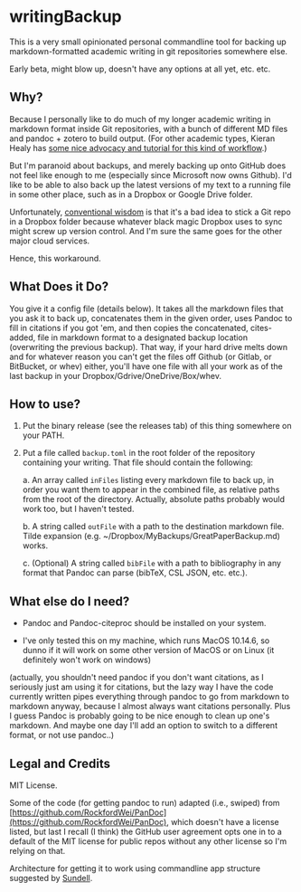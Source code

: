# writingBackup

This is a very small opinionated personal commandline tool for backing up markdown-formatted academic writing in git repositories somewhere else. 

Early beta, might blow up, doesn't have any options at all yet, etc. etc.

## Why? 

Because I personally like to do much of my longer academic writing in markdown format inside Git repositories, with a bunch of different MD files and pandoc + zotero to build output.  (For other academic types, Kieran Healy has [some nice advocacy and tutorial for this kind of workflow](https://kieranhealy.org/resources/).)  

But I'm paranoid about backups, and merely backing up onto GitHub does not feel like enough to me (especially since Microsoft now owns Github).  I'd like to be able to also back up the latest versions of my text to a running file in some other place, such as in a Dropbox or Google Drive folder.  

Unfortunately, [conventional wisdom](https://www.anishathalye.com/2015/08/19/git-remote-dropbox/) is that it's a bad idea to stick a Git repo in a Dropbox folder because whatever black magic Dropbox uses to sync might screw up version control. And I'm sure the same goes for the other major cloud services. 

Hence, this workaround.

## What Does it Do?

You give it a config file (details below).  It takes all the markdown files that you ask it to back up, concatenates them in the given order, uses Pandoc to fill in citations if you got 'em, and then copies the concatenated, cites-added, file in markdown format to a designated backup location (overwriting the previous backup). That way, if your hard drive melts down and for whatever reason you can't get the files off Github (or Gitlab, or BitBucket, or whev) either, you'll have one file with all your work as of the last backup in your Dropbox/Gdrive/OneDrive/Box/whev.

## How to use? 

1.  Put the binary release (see the releases tab) of this thing somewhere on your PATH.

2.  Put a file called `backup.toml` in the root folder of the repository containing your writing. That file should contain the following: 

	a.  An array called `inFiles` listing every markdown file to back up, in order you want them to appear in the combined file, as relative paths from the root of the directory. Actually, absolute paths probably would work too, but I haven't tested.

	b.  A string called `outFile` with a path to the destination markdown file.  Tilde expansion (e.g. ~/Dropbox/MyBackups/GreatPaperBackup.md) works.

	c.  (Optional) A string called `bibFile` with a path to bibliography in any format that Pandoc can parse (bibTeX, CSL JSON, etc. etc.). 

## What else do I need?

- Pandoc and Pandoc-citeproc should be installed on your system.

- I've only tested this on my machine, which runs MacOS 10.14.6, so dunno if it will work on some other version of MacOS or on Linux (it definitely won't work on windows)

(actually, you shouldn't need pandoc if you don't want citations, as I seriously just am using it for citations, but the lazy way I have the code currently written pipes everything through pandoc to go from markdown to markdown anyway, because I almost always want citations personally.  Plus I guess Pandoc is probably going to be nice enough to clean up one's markdown.  And maybe one day I'll add an option to switch to a different format, or not use pandoc..)  

## Legal and Credits

MIT License.  

Some of the code (for getting pandoc to run) adapted (i.e., swiped) from [https://github.com/RockfordWei/PanDoc](https://github.com/RockfordWei/PanDoc), which doesn't have a license listed, but last I recall (I think) the GitHub user agreement opts one in to a default of the MIT license for public repos without any other license so I'm relying on that. 
 
Architecture for getting it to work using commandline app structure suggested by [Sundell](https://www.swiftbysundell.com/articles/building-a-command-line-tool-using-the-swift-package-manager/). 

